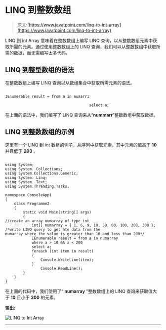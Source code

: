 # LINQ 到整数数组

> 原文:[https://www.javatpoint.com/linq-to-int-array](https://www.javatpoint.com/linq-to-int-array)

LINQ 到 int Array 意味着在整数数组上编写 LINQ 查询，以从整数数组元素中获取所需的元素。通过使用整数数组上的 LINQ 查询，我们可以从整数数组中获取所需的数据，而无需编写太多代码。

## LINQ 到整型数组的语法

在整数数组上编写 LINQ 查询以从数组集合中获取所需元素的语法。

```

IEnumerable result = from a in numarr1

                                      select a; 
```

在上面的语法中，我们编写了 LINQ 查询来从“**nummarr**”整数数组中获取数据。

## LINQ 到整数数组的示例

这里有一个 LINQ 到 int 数组的例子，从序列中获取元素，其中元素的值高于 **10** 并且低于 **200** 。

```

using System;
using System. Collections;
using System.Collections.Generic;
using System. Linq;
using System. Text;
using System.Threading.Tasks;

namespace ConsoleApp1
{
    class Programme2
    {
        static void Main(string[] args)
        {
//create an array numarray of type int
            int[] numarray = { 1, 6, 9, 10, 50, 60, 100, 200, 300 };
/*write LINQ query to get hte data from the 
numarray where the value is greater than 10 and less than 200*/
            IEnumerable result = from a in numarray
            where a > 10 && a < 200
            select a;
            foreach (int item in result)
            {
                Console.WriteLine(item);
            }
                Console.ReadLine();
        }
    }
} 
```

在上面的代码中，我们使用了“ **numarray** ”整数数组上的 LINQ 查询来获取值大于 **10** 且小于 **200** 的元素。

**输出:**

![LINQ to Int Array](../Images/8666acd1a89bae97aebca5412f8d8731.png)

* * *